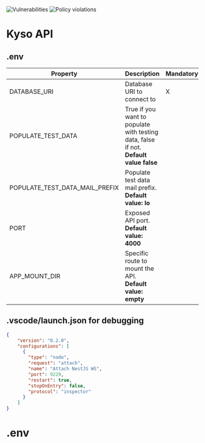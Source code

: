 ![Vulnerabilities](https://dtrack.example.com/api/v1/badge/vulns/project/65224de0-11be-47c2-a319-d25373034b60)
![Policy violations](https://dtrack.example.com/api/v1/badge/violations/project/65224de0-11be-47c2-a319-d25373034b60)

# Kyso API

## .env

| Property                        | Description                                                                            | Mandatory | Example |
|---------------------------------|----------------------------------------------------------------------------------------|-----------|---------|
| DATABASE_URI                    | Database URI to connect to                                                             |     X     | mongodb://{{user}}:{{password}}@localhost:27017/kyso?retryWrites=true&w=majority        |
| POPULATE_TEST_DATA              | True if you want to populate with testing data, false if not. **Default value false**  |           | true        |
| POPULATE_TEST_DATA_MAIL_PREFIX  | Populate test data mail prefix. **Default value: lo**                                  |           | dev       |
| PORT                            | Exposed API port. **Default value: 4000**                                              |           | 4000        |
| APP_MOUNT_DIR                   | Specific route to mount the API. **Default value: empty**                              |           | api        |

## .vscode/launch.json for debugging

```json
{
    "version": "0.2.0",
    "configurations": [
      {
        "type": "node",
        "request": "attach",
        "name": "Attach NestJS WS",
        "port": 9229,
        "restart": true,
        "stopOnEntry": false,
        "protocol": "inspector"
      }
    ]
}
```

# .env 
